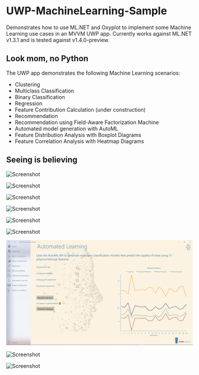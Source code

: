 # UWP-MachineLearning-Sample
Demonstrates how to use ML.NET and Oxyplot to implement some Machine Learning use cases in an MVVM UWP app. Currently works against ML.NET v1.3.1 and is tested against v1.4.0-preview.

## Look mom, no Python
The UWP app demonstrates the following Machine Learning scenarios:
* Clustering
* Multiclass Classification
* Binary Classification
* Regression
* Feature Contribution Calculation (under construction)
* Recommendation
* Recommendation using Field-Aware Factorization Machine
* Automated model generation with AutoML
* Feature Distribution Analysis with Boxplot Diagrams
* Feature Correlation Analysis with Heatmap Diagrams

## Seeing is believing

![Screenshot](Assets/Clustering.png?raw=true)

![Screenshot](Assets/MulticlassClassification.png?raw=true)

![Screenshot](Assets/BinaryClassification.png?raw=true)

![Screenshot](Assets/Regression.png?raw=true)

![Screenshot](Assets/Recommendation.png?raw=true)

![Screenshot](Assets/FfmRecommendation.png?raw=true)

![Screenshot](Assets/AutoML.png?raw=true)

![Screenshot](Assets/BoxPlot.png?raw=true)

![Screenshot](Assets/HeatMap.png?raw=true)
